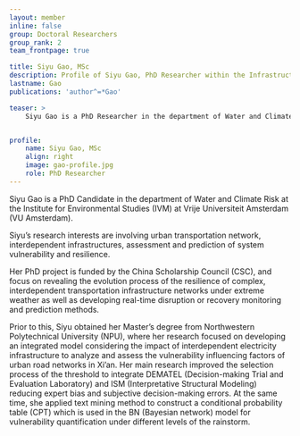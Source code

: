 ```yaml
---
layout: member
inline: false
group: Doctoral Researchers
group_rank: 2
team_frontpage: true

title: Siyu Gao, MSc
description: Profile of Siyu Gao, PhD Researcher within the Infrastructure Group.
lastname: Gao
publications: 'author^=*Gao'

teaser: >
    Siyu Gao is a PhD Researcher in the department of Water and Climate Risk at the Institute for Environmental Studies (IVM) at Vrije Universiteit Amsterdam (VU Amsterdam).


profile:
    name: Siyu Gao, MSc
    align: right
    image: gao-profile.jpg
    role: PhD Researcher
---
```


Siyu Gao is a PhD Candidate in the department of Water and Climate Risk at the Institute for Environmental Studies (IVM) at Vrije Universiteit Amsterdam (VU Amsterdam).

Siyu’s research interests are involving urban transportation network, interdependent infrastructures, assessment and prediction of system vulnerability and resilience.

Her PhD project is funded by the China Scholarship Council (CSC), and focus on  revealing the evolution process of the resilience of complex, interdependent transportation infrastructure networks under extreme weather as well as developing real-time disruption or recovery monitoring and prediction methods.

Prior to this, Siyu obtained her Master’s degree from Northwestern Polytechnical University (NPU), where her research focused on developing an integrated model considering the impact of interdependent electricity infrastructure to analyze and assess the vulnerability influencing factors of urban road networks in Xi’an. Her main research improved the selection process of the threshold to integrate DEMATEL (Decision-making Trial and Evaluation Laboratory) and ISM (Interpretative Structural Modeling) reducing expert bias and subjective decision-making errors. At the same time, she applied text mining method to construct a conditional probability table (CPT) which is used in the BN (Bayesian network) model for vulnerability quantification under different levels of the rainstorm.

